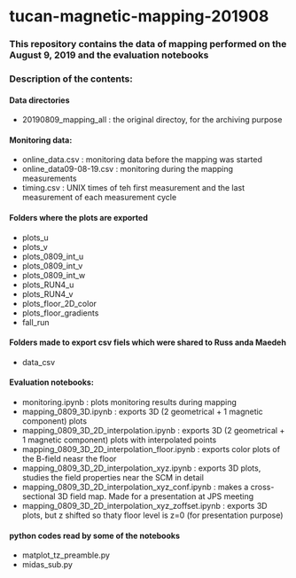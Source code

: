 # tucan-magnetic-mapping-201908
### This repository contains the data of mapping performed on the August 9, 2019 and the evaluation notebooks

### Description of the contents: 
#### Data directories
* 20190809_mapping_all : the original directoy, for the archiving purpose
#### Monitoring data:
* online_data.csv : monitoring data before the mapping was started 
* online_data09-08-19.csv : monitoring during the mapping measurements 
* timing.csv : UNIX times of teh first measurement and the last measurement of each measurement cycle 

#### Folders where the plots are exported
* plots_u
* plots_v 
* plots_0809_int_u 
* plots_0809_int_v
* plots_0809_int_w
* plots_RUN4_u
* plots_RUN4_v
* plots_floor_2D_color
* plots_floor_gradients
* fall_run 

#### Folders made to export csv fiels which were shared to Russ anda Maedeh
* data_csv

#### Evaluation notebooks:
* monitoring.ipynb : plots monitoring results during mapping 
* mapping_0809_3D.ipynb : exports 3D (2 geometrical + 1 magnetic component) plots 
* mapping_0809_3D_2D_interpolation.ipynb : exports 3D (2 geometrical + 1 magnetic component) plots with interpolated points
* mapping_0809_3D_2D_interpolation_floor.ipynb : exports color plots of the B-field neasr the floor 
* mapping_0809_3D_2D_interpolation_xyz.ipynb : exports 3D plots, studies the field properties near the SCM in detail 
* mapping_0809_3D_2D_interpolation_xyz_conf.ipynb : makes a cross-sectional 3D field map. Made for a presentation at JPS meeting 
* mapping_0809_3D_2D_interpolation_xyz_zoffset.ipynb : exports 3D plots, but z shifted so thaty floor level is z=0 (for presentation purpose)

#### python codes read by some of the notebooks
* matplot_tz_preamble.py
* midas_sub.py






